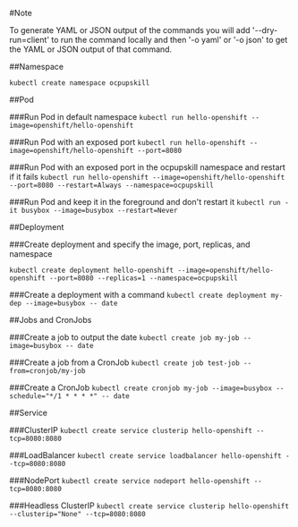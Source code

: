 #Note

To generate YAML or JSON output of the commands you will add '--dry-run=client' to run the command locally and then '-o yaml' or '-o json' to get the YAML or JSON output of that command.

##Namespace

  `kubectl create namespace ocpupskill`

##Pod

###Run Pod in default namespace
  `kubectl run hello-openshift --image=openshift/hello-openshift`

###Run Pod with an exposed port
  `kubectl run hello-openshift --image=openshift/hello-openshift --port=8080`

###Run Pod with an exposed port in the ocpupskill namespace and restart if it fails
  `kubectl run hello-openshift --image=openshift/hello-openshift --port=8080 --restart=Always --namespace=ocpupskill`

###Run Pod and keep it in the foreground and don't restart it
  `kubectl run -it busybox --image=busybox --restart=Never`

##Deployment

###Create deployment and specify the image, port, replicas, and namespace

  `kubectl create deployment hello-openshift --image=openshift/hello-openshift --port=8080 --replicas=1 --namespace=ocpupskill`

###Create a deployment with a command
  `kubectl create deployment my-dep --image=busybox -- date`

##Jobs and CronJobs

###Create a job to output the date
  `kubectl create job my-job --image=busybox -- date`

###Create a job from a CronJob
  `kubectl create job test-job --from=cronjob/my-job`

###Create a CronJob
  `kubectl create cronjob my-job --image=busybox --schedule="*/1 * * * *" -- date`

##Service

###ClusterIP
  `kubectl create service clusterip hello-openshift --tcp=8080:8080`

###LoadBalancer
  `kubectl create service loadbalancer hello-openshift --tcp=8080:8080`

###NodePort
  `kubectl create service nodeport hello-openshift --tcp=8080:8080`

###Headless ClusterIP
  `kubectl create service clusterip hello-openshift --clusterip="None" --tcp=8080:8080`
